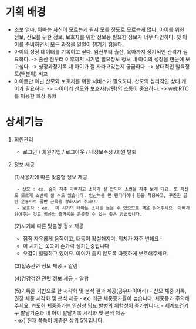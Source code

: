 # 기획 배경
- 초보 엄마, 아빠는 자신이 모르는게 뭔지 모를 정도로 모르는게 많다.
    아이를 위한 정보, 산모를 위한 정보, 보호자를 위한 정보등 필요한 정보가 너무 다양하다.
    첫 아이를 준비하면서 모든 과정을 일일이 챙기기 힘들다. 
- 아이의 성장 데이터를 기록하고 싶다.
    임신부터 출산, 육아까지 장기적인 관리가 필요하다.	-> 출산 전부터 이후까지 시기별 필요정보 정보
    내 아이의 성장을 한눈에 보고싶다.			-> 성장과정기록 
    내 아이가 잘 자라고있는지 궁금하다.			-> 상대적인 발육정도(백분위) 비교
- 아이뿐만 아닌 산모와 보호자를 위한 서비스가 필요하다.
    산모의 심리적인 상태 케어가 필요하다.			-> 다이어리 
    산모와 보호자(남편)의 소통이 중요하다.			-> webRTC를 이용한 화상 통화
# 상세기능
1. 회원관리
    - 로그인  /  회원가입 / 로그아웃 / 내정보수정 /회원 탈퇴
2. 정보 제공

    (1)사용자에 따른 맞춤형 정보 제공

        - 산모 : ex. 숨이 자주 가빠지고 소화가 잘 안되며 소변을 자주 보게 돼요. 또 자신도 모르게 소변이 샐 수도 있습니다. 임산부용 면 팬티라이너 등을 착용하고, 꾸준한 골반 운동으로 골반 근육을 강화시켜 주세요.
        - 보호자 : ex.  이 시기의 태아는 소리를 들을 수 있으므로 책을 읽어주세요. 아빠가 읽어주는 것도 임신의 즐거움을 공유할 수 있는 좋은 방법입니다.

    (2)시기에 따른 맞춤형 정보 제공
     - 	점점 자유롭게 움직이고, 태동이 확실해지며, 위치가 자주 변해요 !
     - 	이 시기는 쑥쑥이 손가락 생기는중입니다
     -	오감이 발달하고 있어요. 아이가 춥지 않도록 따뜻하게 보호해주세요.
    
    (3)접종관련 정보 제공 + 알림

    (4)건강검진 관련 정보 제공 + 알람
    
    (5)기록을 기반으로 한 시각화 및 분석 결과 제공(공유다이어리)
        - 산모 체중 기록, 권장 체중 시각화 및 분석 제공
            - ex)  최근 체중증가률이 높습니다. 체중증가 주의해주세요. 과도한 체중증가는 임신성 당뇨 발병의 위험성이 증가합니다.
        - 세계보건기구 발달기준과 내 아이 발달기록 시각화 및 분석 제공  
            - ex) 현재 쑥쑥이 체중은 상위 5%입니다.
            




